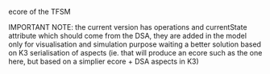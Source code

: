 ecore of the TFSM

IMPORTANT NOTE:
the current version has operations and currentState attribute which should come from the DSA, 
they are added in the model only for visualisation and simulation purpose waiting a better solution based on
K3 serialisation of aspects (ie. that will produce an ecore such as the one here, but based on a simplier ecore + DSA aspects in K3)
